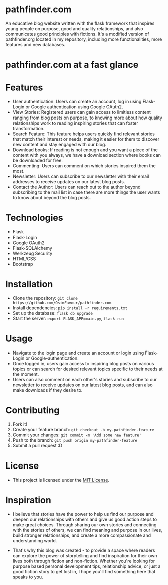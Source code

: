 # pathfinder.com
An educative blog website written with the flask framework that inspires young people on purpose, good and quality relationships, and also communicates good principles with 
fictions. It's a modified version of pathfinder.org located in my repository, including 
more functionalities, more features and new databases.

# pathfinder.com at a fast glance


# Features
- User authentication: Users can create an account, log in using Flask-Login or Google authentication using Google OAuth2.
- View Stories: Registered users can gain access to limitless content ranging from blog posts on purpose, to knowing more about how quality relationships work to reading inspiring stories that can foster transformation.
- Search Feature: This feature helps users quickly find relevant stories that match their interest or needs, making it easier for them to discover new content and stay engaged with our blog.
- Download books: If reading is not enough and you want a piece of the content with you always, we have a download section where books can be downloaded for free.
- Commenting: Users can comment on which stories inspired them the most.
- Newsletter: Users can subscribe to our newsletter with their email addresses to receive updates on our latest blog posts.
- Contact the Author: Users can reach out to the author beyond subscribing to the mail list in case there are more things the user wants to know about beyond the blog posts.

# Technologies
- Flask
- Flask-Login
- Google OAuth2
- Flask-SQLAlchemy
- Werkzeug Security
- HTML/CSS
- Bootstrap

# Installation
- Clone the repository: `git clone https://github.com/OsimFavour/pathfinder.com`
- Install dependencies: `pip install -r requirements.txt`
- Set up the database: `flask db upgrade`
- Start the server: `export FLASK_APP=main.py`, `flask run`

# Usage
- Navigate to the login page and create an account or login using Flask-Login or Google-authentication.
- Once logged in, users gain access to inspiring blog posts on various topics or can search for desired relevant topics specific to their needs at the moment.
- Users can also comment on each other's stories and subscribe to our newsletter to receive updates on our latest blog posts, and can also make downloads if they desire to.

# Contributing
1. Fork it!
2. Create your feature branch: `git checkout -b my-pathfinder-feature`
3. Commit your changes: `git commit -m 'Add some new feature'`
4. Push to the branch: `git push origin my-pathfinder-feature`
5. Submit a pull request :D

# License
- This project is licensed under the [MIT License](LICENSE).

# Inspiration
-  I believe that stories have the power to help us find our purpose and deepen our relationships with others and give us good action steps to make great choices. Through sharing our own stories and connecting with the stories of others, we can find meaning and purpose in our lives, build stronger relationships, and create a more compassionate and understanding world.

- That's why this blog was created - to provide a space where readers can explore the power of storytelling and find inspiration for their own lives both through fiction and non-fiction. Whether you're looking for purpose based personal development tips, relationship advice, or just a good fiction story to get lost in, I hope you'll find something here that speaks to you.

